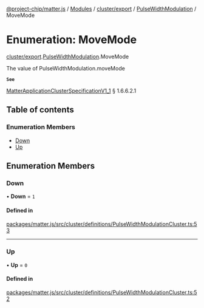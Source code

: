 [@project-chip/matter.js](../README.md) / [Modules](../modules.md) / [cluster/export](../modules/cluster_export.md) / [PulseWidthModulation](../modules/cluster_export.PulseWidthModulation.md) / MoveMode

# Enumeration: MoveMode

[cluster/export](../modules/cluster_export.md).[PulseWidthModulation](../modules/cluster_export.PulseWidthModulation.md).MoveMode

The value of PulseWidthModulation.moveMode

**`See`**

[MatterApplicationClusterSpecificationV1_1](../interfaces/spec_export.MatterApplicationClusterSpecificationV1_1.md) § 1.6.6.2.1

## Table of contents

### Enumeration Members

- [Down](cluster_export.PulseWidthModulation.MoveMode.md#down)
- [Up](cluster_export.PulseWidthModulation.MoveMode.md#up)

## Enumeration Members

### Down

• **Down** = ``1``

#### Defined in

[packages/matter.js/src/cluster/definitions/PulseWidthModulationCluster.ts:53](https://github.com/project-chip/matter.js/blob/e87b236f/packages/matter.js/src/cluster/definitions/PulseWidthModulationCluster.ts#L53)

___

### Up

• **Up** = ``0``

#### Defined in

[packages/matter.js/src/cluster/definitions/PulseWidthModulationCluster.ts:52](https://github.com/project-chip/matter.js/blob/e87b236f/packages/matter.js/src/cluster/definitions/PulseWidthModulationCluster.ts#L52)
